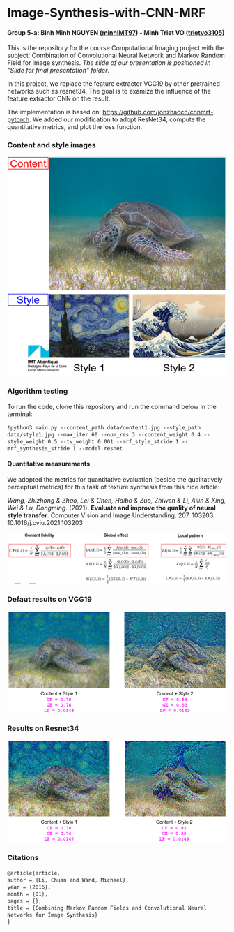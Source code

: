 # Image-Synthesis-with-CNN-MRF

#### Group 5-a: Binh Minh NGUYEN ([minhIMT97](https://github.com/minhIMT97)) - Minh Triet VO ([trietvo3105](https://github.com/trietvo3105))
This is the repository for the course Computational Imaging project with the subject: Combination of Convolutional Neural Network and Markov Random Field for image synthesis. *The slide of our presentation is positioned in "Slide for final presentation" folder*.

In this project, we replace the feature extractor VGG19 by other pretrained networks such as resnet34. The goal is to examize the influence of the feature extractor CNN on the result. 

The implementation is based on: https://github.com/jonzhaocn/cnnmrf-pytorch. We added our modification to adopt ResNet34, compute the quantitative metrics, and plot the loss function. 

### Content and style images

![Content and style used](images/CNNMRF-C&S.png)

### Algorithm testing

To run the code, clone this repository and run the command below in the terminal:

```
!python3 main.py --content_path data/content1.jpg --style_path data/style1.jpg --max_iter 60 --num_res 3 --content_weight 0.4 --style_weight 0.5 --tv_weight 0.001 --mrf_style_stride 1 --mrf_synthesis_stride 1 --model resnet
```

#### Quantitative measurements
We adopted the metrics for quantitative evaluation (beside the qualitatively perceptual metrics) for this task of texture synthesis from this nice article: 

*Wang, Zhizhong & Zhao, Lei & Chen, Haibo & Zuo, Zhiwen & Li, Ailin & Xing, Wei & Lu, Dongming*. (2021). **Evaluate and improve the quality of neural style transfer**. Computer Vision and Image Understanding. 207. 103203. 10.1016/j.cviu.2021.103203

![Quantitative metrics](images/metrics.png)

### Defaut results on VGG19

![VGG result](images/CNNMRF-vgg19.png)

### Results on Resnet34

![Resnet34 result](images/CNNMRF-resnet34.png)

### Citations
```
@article{article,
author = {Li, Chuan and Wand, Michael},
year = {2016},
month = {01},
pages = {},
title = {Combining Markov Random Fields and Convolutional Neural Networks for Image Synthesis}
}
```

